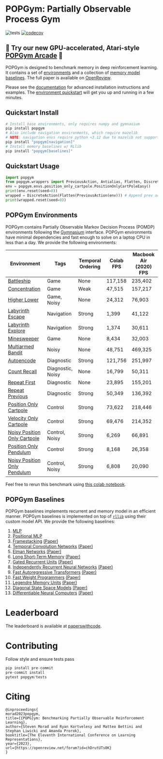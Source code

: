 # POPGym: Partially Observable Process Gym
![tests](https://github.com/smorad/popgym/actions/workflows/python-app.yml/badge.svg)
[![codecov](https://codecov.io/gh/smorad/popgym/branch/master/graph/badge.svg?token=I47IDFZXSV)](https://codecov.io/gh/smorad/popgym)

## 🚨 **Try our new GPU-accelerated, Atari-style [POPGym Arcade](https://github.com/bolt-research/popgym_arcade)** 🚨

POPGym is designed to benchmark memory in deep reinforcement learning. It contains a set of [environments](#popgym-environments) and a collection of [memory model baselines](#popgym-baselines). The full paper is available on [OpenReview](https://openreview.net/forum?id=chDrutUTs0K). 

Please see the [documentation](https://popgym.readthedocs.io/en/latest/) for advanced installation instructions and examples. The [environment quickstart](https://popgym.readthedocs.io/en/latest/environment_quickstart.html) will get you up and running in a few minutes.

## Quickstart Install

```python
# Install base environments, only requires numpy and gymnasium
pip install popgym 
# Also include navigation environments, which require mazelib
# NOTE: navigation envs require python <3.12 due to mazelib not supporting 3.12
pip install "popgym[navigation]" 
# Install memory baselines w/ RLlib 
pip install "popgym[baselines]" 
```

## Quickstart Usage

```python
import popgym
from popgym.wrappers import PreviousAction, Antialias, Flatten, DiscreteAction
env = popgym.envs.position_only_cartpole.PositionOnlyCartPoleEasy()
print(env.reset(seed=0))
wrapped = DiscreteAction(Flatten(PreviousAction(env))) # Append prev action to obs, flatten obs/action spaces, then map the multidiscrete action space to a single discrete action for Q learning
print(wrapped.reset(seed=0))
```

## POPGym Environments

POPGym contains Partially Observable Markov Decision Process (POMDP) environments following the [Gymnasium](https://github.com/Farama-Foundation/Gymnasium) interface. POPGym environments have minimal dependencies and fast enough to solve on a laptop CPU in less than a day. We provide the following environments:

| Environment                                                                                             |         Tags      | Temporal Ordering | Colab FPS         | Macbook Air (2020) FPS    |
|---------------------------------------------------------------------------------------------------------|-------------------|-------------------|-------------------|---------------------------|
| [Battleship](https://popgym.readthedocs.io/en/latest/autoapi/popgym/envs/autoencode/index.html) |Game               |None               |  117,158          |  235,402                  |
| [Concentration](https://popgym.readthedocs.io/en/latest/autoapi/popgym/envs/concentration/index.html) |Game               |Weak               |  47,515           |  157,217                  |
| [Higher Lower](https://popgym.readthedocs.io/en/latest/autoapi/popgym/envs/higher_lower/index.html) |Game, Noisy        |None               |  24,312           |  76,903                   |
| [Labyrinth Escape](https://popgym.readthedocs.io/en/latest/autoapi/popgym/envs/labyrinth_escape/index.html)                         |Navigation         |Strong             |  1,399            |  41,122                   |
| [Labyrinth Explore](https://popgym.readthedocs.io/en/latest/autoapi/popgym/envs/labyrinth_explore/index.html) |Navigation         |Strong             |  1,374            |  30,611                   |
| [Minesweeper](https://popgym.readthedocs.io/en/latest/autoapi/popgym/envs/minesweeper/index.html) |Game               |None               |  8,434            |  32,003                   |
| [Multiarmed Bandit](https://popgym.readthedocs.io/en/latest/autoapi/popgym/envs/multiarmed_bandit/index.html) |Noisy              |None               |  48,751           |  469,325                  |
| [Autoencode](https://popgym.readthedocs.io/en/latest/autoapi/popgym/envs/autoencode/index.html) |Diagnostic         |Strong             |  121,756          |  251,997                  |
| [Count Recall](https://popgym.readthedocs.io/en/latest/autoapi/popgym/envs/count_recall/index.html) |Diagnostic, Noisy  |None               |  16,799           |  50,311                   |
| [Repeat First](https://popgym.readthedocs.io/en/latest/autoapi/popgym/envs/repeat_first/index.html) |Diagnostic         |None               |  23,895           |  155,201                  |
| [Repeat Previous](https://popgym.readthedocs.io/en/latest/autoapi/popgym/envs/repeat_previous/index.html) |Diagnostic         |Strong             |  50,349           |  136,392                  |
| [Position Only Cartpole](https://popgym.readthedocs.io/en/latest/autoapi/popgym/envs/position_only_cartpole/index.html) |Control            |Strong             |  73,622           |  218,446                  |
| [Velocity Only Cartpole](https://popgym.readthedocs.io/en/latest/autoapi/popgym/envs/velocity_only_cartpole/index.html) |Control            |Strong             |  69,476           |  214,352                  |
| [Noisy Position Only Cartpole](https://popgym.readthedocs.io/en/latest/autoapi/popgym/envs/noisy_position_only_cartpole/index.html) |Control, Noisy     |Strong             |  6,269            |  66,891                   |
| [Position Only Pendulum](https://popgym.readthedocs.io/en/latest/autoapi/popgym/envs/position_only_pendulum/index.html) |Control            |Strong             |  8,168            |  26,358                   |
| [Noisy Position Only Pendulum](https://popgym.readthedocs.io/en/latest/autoapi/popgym/envs/noisy_position_only_pendulum/index.html) |Control, Noisy     |Strong             |  6,808            |  20,090                   |

Feel free to rerun this benchmark using [this colab notebook](https://colab.research.google.com/drive/1_ew-Piq5d9R_NkmP1lSzFX1fbK-swuAN?usp=sharing).

## POPGym Baselines
POPGym baselines implements recurrent and memory model in an efficient manner. POPGym baselines is implemented on top of [`rllib`](https://github.com/ray-project/ray) using their custom model API. We provide the following baselines:

1. [MLP](popgym/baselines/ray_models/ray_mlp.py)
2. [Positional MLP](popgym/baselines/ray_models/ray_mlp.py)
3. [Framestacking](popgym/baselines/ray_models/ray_framestack.py) [(Paper)](https://arxiv.org/abs/1312.5602)
4. [Temporal Convolution Networks](popgym/baselines/ray_models/ray_frameconv.py) [(Paper)](https://arxiv.org/pdf/1803.01271.pdf)
5. [Elman Networks](https://github.com/smorad/popgym/blob/master/popgym/baselines/ray_models/ray_elman.py) [(Paper)](http://faculty.otterbein.edu/dstucki/COMP4230/FindingStructureInTime.pdf)
6. [Long Short-Term Memory](popgym/baselines/ray_models/ray_lstm.py) [(Paper)](http://www.bioinf.jku.at/publications/older/2604.pdf)
7. [Gated Recurrent Units](popgym/baselines/ray_models/ray_gru.py) [(Paper)](https://arxiv.org/abs/1412.3555)
8. [Independently Recurrent Neural Networks](popgym/baselines/ray_models/ray_indrnn.py) [(Paper)](https://openaccess.thecvf.com/content_cvpr_2018/papers_backup/Li_Independently_Recurrent_Neural_CVPR_2018_paper.pdf)
9. [Fast Autoregressive Transformers](popgym/baselines/ray_models/ray_linear_attention.py) [(Paper)](https://proceedings.mlr.press/v119/katharopoulos20a.html)
10. [Fast Weight Programmers](popgym/baselines/ray_models/ray_fwp.py) [(Paper)](https://proceedings.mlr.press/v139/schlag21a.html) 
12. [Legendre Memory Units](popgym/baselines/ray_models/ray_lmu.py) [(Paper)](https://proceedings.neurips.cc/paper/2019/hash/952285b9b7e7a1be5aa7849f32ffff05-Abstract.html)
12. [Diagonal State Space Models](popgym/baselines/ray_models/ray_s4d.py) [(Paper)](https://arxiv.org/abs/2206.11893)
13. [Differentiable Neural Computers](popgym/baselines/ray_models/ray_diffnc.py) [(Paper)](http://clgiles.ist.psu.edu/IST597/materials/slides/papers-memory/2016-graves.pdf)

# Leaderboard

The leaderboard is available at [paperswithcode](https://paperswithcode.com/dataset/popgym).

# Contributing
Follow style and ensure tests pass

```python
pip install pre-commit
pre-commit install
pytest popgym/tests
```

# Citing
```
@inproceedings{
morad2023popgym,
title={{POPG}ym: Benchmarking Partially Observable Reinforcement Learning},
author={Steven Morad and Ryan Kortvelesy and Matteo Bettini and Stephan Liwicki and Amanda Prorok},
booktitle={The Eleventh International Conference on Learning Representations},
year={2023},
url={https://openreview.net/forum?id=chDrutUTs0K}
}
```
